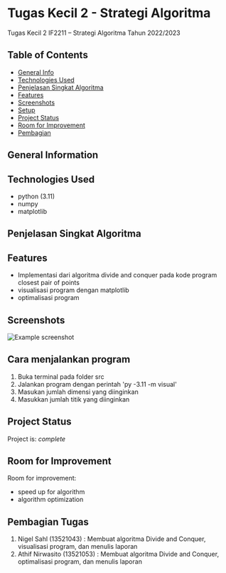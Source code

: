 # Tugas Kecil 2 - Strategi Algoritma 
Tugas Kecil 2 IF2211 – Strategi Algoritma Tahun 2022/2023

## Table of Contents
* [General Info](#general-information)
* [Technologies Used](#technologies-used)
* [Penjelasan Singkat Algoritma](#Penjelasan-Singkat-Algoritma)
* [Features](#features)
* [Screenshots](#screenshots)
* [Setup](#cara-menjalankan-program)
* [Project Status](#project-status)
* [Room for Improvement](#room-for-improvement)
* [Pembagian](#pembagian-tugas)


## General Information



## Technologies Used
- python (3.11)
- numpy 
- matplotlib


## Penjelasan Singkat Algoritma


## Features
- Implementasi dari algoritma divide and conquer pada kode program closest pair of points
- visualisasi program dengan matplotlib
- optimalisasi program 


## Screenshots
![Example screenshot](./doc/.png)


## Cara menjalankan program 
1. Buka terminal pada folder src
2. Jalankan program dengan perintah 'py -3.11 -m visual' 
3. Masukan jumlah dimensi yang diinginkan
4. Masukkan jumlah titik yang diinginkan 



## Project Status
Project is: _complete_ 


## Room for Improvement

Room for improvement:
- speed up for algorithm
- algorithm optimization


## Pembagian Tugas
1. Nigel Sahl (13521043)        : Membuat algoritma Divide and Conquer, visualisasi program, dan menulis laporan
2. Athif Nirwasito (13521053)   : Membuat algoritma Divide and Conquer, optimalisasi program, dan menulis laporan